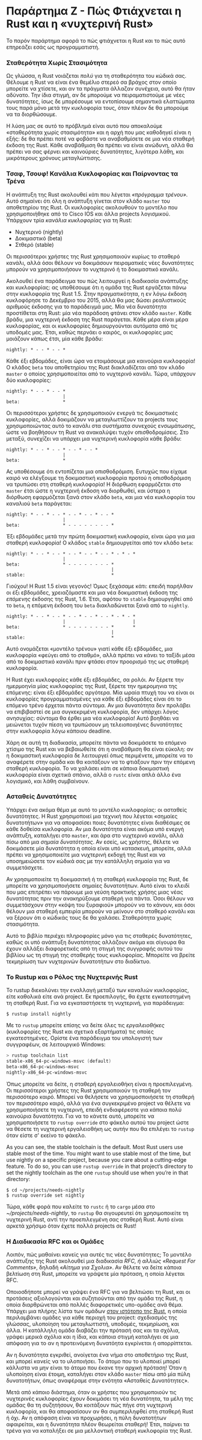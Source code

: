 # Παράρτημα Ζ - Πώς Φτιάχνεται η Rust και η «νυχτερινή Rust»

Το παρόν παράρτημα αφορά το πώς φτιάχνεται η Rust και το πώς αυτό επηρεάζει
εσάς ως προγραμματιστή.

### Σταθερότητα Χωρίς Στασιμότητα

Ως γλώσσα, η Rust νοιάζεται *πολύ* για τη σταθερότητα του κώδικά σας. Θέλουμε
η Rust να είναι ένα θεμέλιο στερεό σα βράχος στον οποίο μπορείτε να χτίσετε,
και αν τα πράγματα άλλαζαν συνέχεια, αυτό θα ήταν αδύνατο. Την ίδια στιγμή,
αν δε μπορούμε να πειραματιστούμε με νέες δυνατότητες, ίσως δε μπορέσουμε να
εντοπίσουμε σημαντικά ελαττώματα τους παρά μόνο μετά την κυκλοφορία τους,
όταν πλέον δε θα μπορούμε να τα διορθώσουμε.

Η λύση μας σε αυτό το πρόβλημά είναι αυτό που αποκαλούμε «σταθερότητα χωρίς
στασιμότητα» και η αρχή που μας καθοδηγεί είναι η εξής: δε θα πρέπει ποτέ να
φοβάστε να αναβαθμίσετε σε μια νέα σταθερή έκδοση της Rust. Κάθε αναβάθμιση
θα πρέπει να είναι ανώδυνη, αλλά θα πρέπει να σας φέρνει και καινούριες
δυνατότητες, λιγότερα λάθη, και μικρότερους χρόνους μεταγλώττισης.

### Τσαφ, Τσουφ! Κανάλια Κυκλοφορίας και Παίρνοντας τα Τρένα

Η ανάπτυξη της Rust ακολουθεί κάτι που λέγεται *«πρόγραμμα τρένου»*. Αυτό
σημαίνει ότι όλη η ανάπτυξη γίνεται στον κλάδο `master` του αποθετηρίου της
Rust. Οι κυκλοφορίες ακολουθούν το μοντέλο που χρησιμοποιήθηκε από το
Cisco IOS και άλλα projects λογισμικού. Υπάρχουν τρία *κανάλια κυκλοφορίας*
για τη Rust:

* Νυχτερινό (nightly)
* Δοκιμαστικό (beta)
* Στθερό (stable)

Οι περισσότεροι χρήστες της Rust χρησιμοποιούν κυρίως το σταθερό κανάλι, αλλά
όσοι θέλουν να δοκιμάσουν πειραματικές νέες δυνατότητες μπορούν να
χρησιμοποιήσουν το νυχτερινό ή το δοκιμαστικό κανάλι.

Ακολουθεί ένα παράδειγμα του πώς λειτουργεί η διαδικασία ανάπτυξης και
κυκλοφορίας: ας υποθέσουμε ότι η ομάδα της Rust εργάζεται πάνω στην κυκλοφορία
της Rust 1.5. Στην πραγματικότητα, η εν λόγω έκδοση κυκλοφόρησε το Δεκέμβριο
του 2015, αλλά θα μας δώσει ρεαλιστικούς αριθμούς έκδοσης για το παράδειγμά μας.
Μία νέα δυνατότητα προστίθεται στη Rust: μία νέα παράδοση φτάνει στον κλάδο
`master`. Κάθε βράδυ, μια νυχτερινή έκδοση της Rust παράγεται. Κάθε μέρα είναι
μέρα κυκλοφορίας, και οι κυκλοφορίες δημιουργούνται αυτόματα από τις υποδομές
μας. Έτσι, καθώς περνάει ο καιρός, οι κυκλοφορίες μας μοιάζουν κάπως έτσι, μία
κάθε βράδυ:

```text
nightly: * - - * - - *
```

Κάθε έξι εβδομάδες, είναι ώρα να ετοιμάσουμε μια καινούρια κυκλοφορία! Ο κλάδος
`beta` του αποθετηρίου της Rust διακλαδίζεται από τον κλάδο `master` ο οποίος
χρησιμοποιείται από το νυχτερινό κανάλι. Τώρα, υπάρχουν δύο κυκλοφορίες:

```text
nightly: * - - * - - *
                     |
beta:                *
```

Οι περισσότεροι χρήστες δε χρησιμοποιούν ενεργά τις δοκιμαστικές κυκλοφορίες,
αλλά δοκιμάζουν να μεταγλωττίζουν τα projects τους χρησιμοποιώντας αυτό το
κανάλι στα συστήματα συνεχούς ενσωμάτωσης, ώστε να βοηθήσουν τη Rust να
ανακαλύψει τυχόν οπισθοδρομίσεις. Στο μεταξύ, συνεχίζει να υπάρχει μια
νυχτερινή κυκλοφορία κάθε βράδυ:

```text
nightly: * - - * - - * - - * - - *
                     |
beta:                *
```

Ας υποθέσουμε ότι εντοπίζεται μια οπισθοδρόμιση. Ευτυχώς που είχαμε καιρό να
ελέγξουμε τη δοκιμαστική κυκλοφορία προτού η οπισθοδρόμιση να τρυπώσει στη
σταθερή κυκλοφορία! Η διόρθωση εφαρμόζεται στο `master` έτσι ώστε η νυχτερινή
έκδοση να διορθωθεί, και ύστερα η διόρθωση εφαρμόζεται ξανά στον κλάδο `beta`,
και μια νέα κυκλοφορία του καναλιού `beta` παράγεται:

```text
nightly: * - - * - - * - - * - - * - - *
                     |
beta:                * - - - - - - - - *
```

Έξι εβδομάδες μετά την πρώτη δοκιμαστική κυκλοφορία, είναι ώρα για μια σταθερή
κυκλοφορία! Ο κλάδος `stable` δημιουργείται από τον κλάδο `beta`:

```text
nightly: * - - * - - * - - * - - * - - * - * - *
                     |
beta:                * - - - - - - - - *
                                       |
stable:                                *
```

Γιούχου! Η Rust 1.5 είναι γεγονός! Όμως ξεχάσαμε κάτι: επειδή παρήλθαν οι έξι
εβδομάδες, χρειαζόμαστε και μια νέα δοκιμαστική έκδοση της *επόμενης* έκδοσης
της Rust, 1.6. Έτσι, αφότου το `stable` δημιουργηθεί από το `beta`, η επόμενη
έκδοση του `beta` διακλαδώνεται ξανά από το `nightly`.

```text
nightly: * - - * - - * - - * - - * - - * - * - *
                     |                         |
beta:                * - - - - - - - - *       *
                                       |
stable:                                *
```

Αυτό ονομάζεται «μοντέλο τρένου» γιατί κάθε έξι εβδομάδες, μια κυκλοφορία
«φεύγει από το σταθμό», αλλά πρέπει να κάνει το ταξίδι μέσα από το δοκιμαστικό
κανάλι πριν φτάσει στον προορισμό της ως σταθερή κυκλοφορία.

Η Rust έχει κυκλοφορίες κάθε έξι εβδομάδες, σα ρολόι. Αν ξέρετε την ημερμοηνία
μίας κυκλοφορίας της Rust, ξέρετε την ημερομηνια της επόμενης: είναι έξι
εβδομάδες αργότερα. Μία ωραία πτυχή του να είναι οι κυκλοφορίες προγραμματισμένες
για κάθε έξι εβδομάδες είναι ότι το επόμενο τρένο έρχεται πάντα σύντομα. Αν μια
δυνατότητα δεν προλάβει να επιβιβαστεί σε μια συγκεκριμένη κυκλοφορία, δεν υπάρχει
λόγος ανησυχίας: σύντομα θα έρθει μια νέα κυκλοφορία! Αυτό βοηθάει να μειώνεται
τυχόν πίεση να τρυπώσουν μη τελειοποιηένες δυνατότητες στην κυκλοφορία λόγω
κάποιου deadline.

Χάρη σε αυτή τη διαδικασία, μπορείτε πάντα να δοκιμάσετε το επόμενο χτίσιμο της
Rust και να βεβαιωθείτε ότι η αναβάθμιση θα είναι εύκολη: αν η δοκιμαστική
κυκλοφορία δε λειτουργεί όπως περιμένετε, μπορείτε να το αναφέρετε στην ομάδα
και θα κοιτάξουν να το φτιάξουν πριν την επόμενη σταθερή κυκλοφορία. Το να χαλάσει
κάτι σε κάποια δοκιμαστική κυκλοφορία είναι σχετικά σπάνιο, αλλά ο `rustc` είναι
απλά άλλο ένα λογισμικό, και λάθη συμβαίνουν.

### Ασταθείς Δυνατότητες

Υπάρχει ένα ακόμα θέμα με αυτό το μοντέλο κυκλοφορίας: οι ασταθείς δυνατότητες. Η Rust χρησιμοποιεί μια τεχνική που λέγεται «σημαίες
δυνατοτήτων» για να αποφασίσει ποιες δυνατότητες είναι διαθέσιμες σε κάθε
δοθείσα κυκλοφορία. Αν μια δυνατότητα είναι ακόμα υπό ενεργή ανάπτυξη,
καταλήγει στο `master`, και άρα στο νυχτερινό κανάλι, αλλά πίσω από μια *σημαία δυνατότητας*. Αν εσείς, ως χρήστης, θέλετε να δοκιμάσετε μία
δυνατότητα η οποία είναι υπό κατασκευή, μπορείτε, αλλά πρέπει να
χρησιμοποιείτε μια νυχτερινή εκδοχή της Rust και να υποσημειώσετε τον
κώδικά σας με την κατάλληλη σημαία για να συμμετάσχετε.

Αν χρησιμοποιείτε τη δοκιμασιτκή ή τη σταθερή κυκλοφορία της Rust, δε
μπορείτε να χρησιμοποιήσετε σημαίες δυνατοτήτων. Αυτό είναι το κλειδί που
μας επιτρέπει να πάρουμε μια γεύση πρακτικής χρήσης μιας νέας δυνατότητας
πριν την ανακηρύξουμε σταθερή για πάντα. Όσοι θέλουν να συμμετάσχουν στην
«κόψη του ξυραφιού» μπορούν να το κάνουν, και όσοι θέλουν μια σταθερή
εμπειρία μπορούν να μείνουν στο σταθερό κανάλι και να ξέρουν ότι ο κώδικάς
τους δε θα χαλάσει. Σταθερότητα χωρίς στασιμότητα.

Αυτό το βιβλίο περιέχει πληροφορίες μόνο για τις σταθερές δυνατότητες,
καθώς οι υπό ανάπτυξη δυνατότητας αλλάζουν ακόμα και σίγουρα θα έχουν αλλάξει
διαφορετικές από τη στιγμή της συγγραφής αυτού του βιβλίου ως τη στιγμή της
σταθερής τους κυκλοφορίας. Μπορείτε να βρείτε τεκμηρίωση των νυχτερινών
δυνατοτήτων στο διαδίκτυο.

### Το Rustup και ο Ρόλος της Νυχτερινής Rust

Το rustup διεκολύνει την εναλλαγή μεταξύ των καναλιών κυκλοφορίας, είτε καθολικά είτε ανά project. Εκ προεπιλογής, θα έχετε εγκατεστημένη τη σταθερή Rust. Για να εγκαταστήσετε τη νυχτερινή, για παράδειγμα:

```text
$ rustup install nightly
```

Με το `rustup` μπορείτε επίσης να δείτε όλες τις *εργαλειοθήκες* (κυκλοφορίες της Rust και σχετικά εξαρτήματα) τις οποίες εγκατεστημένες. Ορίστε ένα παράδειγμα του υπολογιστή των συγγραφέων, σε λειτουργικό Windows:

```powershell
> rustup toolchain list
stable-x86_64-pc-windows-msvc (default)
beta-x86_64-pc-windows-msvc
nightly-x86_64-pc-windows-msvc
```

Όπως μπορείτε να δείτε, η σταθερή εργαλειοθήκη είναι η προεπιλεγμένη. Οι
περισσότεροι χρήστες της Rust χρησιμοποιούν τη σταθερή τον περισσότερο καιρό.
Μπορεί να θελήσετε να χρησιμοσποιήσετε τη σταθερή τον περισσότερο καιρό, αλλά
για ένα συγκεκριμένο project να θέλετε να χρησιμοποιήσετε τη νυχτερινή, επειδή
ενδιαφέρεστε για κάποια πολύ καινούρια δυνατότητα. Για να το κάνετε αυτό,
μπορείτε να χρησιμοποιήσετε το `rustup override` στο φάκελο αυτού του project
ώστε να θέσετε τη νυχτερινή εργαλειοθήκη ως αυτήν που θα επιλέγει το `rustup`
όταν είστε σ' εκείνο το φάκελο.

As you can see, the stable toolchain is the default. Most Rust users use stable
most of the time. You might want to use stable most of the time, but use
nightly on a specific project, because you care about a cutting-edge feature.
To do so, you can use `rustup override` in that project’s directory to set the
nightly toolchain as the one `rustup` should use when you’re in that directory:

```text
$ cd ~/projects/needs-nightly
$ rustup override set nightly
```
Τώρα, κάθε φορά που καλείτε το `rustc` ή το `cargo` μέσα στο *~/projects/needs-nightly*,
το `rustup` θα σιγουρευτεί ότι χρησιμοποιείτε τη νυχτερινή Rust, αντί την
προεπιλεγμένη σας σταθερή Rust. Αυτό είναι αρκετά χρήσιμο όταν έχετε πολλά
projects σε Rust!

### Η Διαδικασία RFC και οι Ομάδες

Λοιπόν, πώς μαθαίνει κανείς για αυτές τις νέες δυνατότητες; Το μοντέλο
ανάπτυξης της Rust ακολουθεί μια διαδικασία *RFC, ή αλλιώς «Request For Comments»*, δηλαδή *«Αίτημα για Σχολια»*. Αν θέλετε να δείτε κάποια βελτίωση
στη Rust, μπορείτε να γράψετε μία πρόταση, η οποία λέγεται RFC.

Οποιοσδήποτε μπορεί να γράψει ένα RFC για να βελτιώσει τη Rust, και οι
προτάσεις αξιολογούνται και συζητιούνται από την ομάδα της Rust, η οποία
διαρθρώνεται από πολλές διαφορετικές υπο-ομάδες ανά θέμα. Υπάρχει μια πλήρης
λίστα των ομάδων [στον ιστότοπο της Rust](https://www.rust-lang.org/en-US/team.html), η οποία περιλαμβάνει ομάδες για
κάθε περιοχή του project: σχεδιασμός της γλώσσας, υλοποίηση του μεταγλωττιστή,
υποδομές, τεκμηρίωση, και άλλα. Η κατάλληλη ομάδα διαβάζει την πρότασή σας
και τα σχόλια, γράφει μερικά σχόλια και η ίδια, και κάποια στιγμή καταλήγει
σε μια απόφαση για το αν η προτεινόμενη δυνατόητα εγκρίνεται ή απορρίπτεται.

Αν η δυνατότητα εγκριθεί, ανοίγεται ένα νήμα στο αποθετήριο της Rust, και μπορεί κανείς να το υλοποιήσει. Το άτομο που το υλοποιεί μπορεί κάλλιστα να
μην είναι το άτομο που έκανε την αρχική πρόταση! Όταν η υλοποίηση είναι
έτοιμη, καταλήγει στον κλάδο `master` πίσω από μία πύλη δυνατοτήτων, όπως
αναφέραμε στην ενότητα «Ασταθείς Δυνατότητες».

Μετά από κάποιο διάστημα, όταν οι χρήστες που χρησιμοποιούν τις νυχτερινές
κυκλοφορίες έχουν δοκιμάσει τη νέα δυνατότητα, τα μέλη της ομάδας θα τη
συζητήσουν, θα κοιτάξουν πώς πήγε στη νυχτερινή κυκλοφορία, και θα αποφασίσουν
αν θα συμπεριληφθεί στη σταθερή Rust ή όχι. Αν η απόφαση είναι να προχωρήσει,
η πύλη δυνατοτήτων αφαιρείται, και η δυνατότητα πλέον θεωρείται σταθερή! Έτσι,
παίρνει τα τρένα για να καταλήξει σε μια μελλοντική σταθερή κυκλοφορία της Rust.